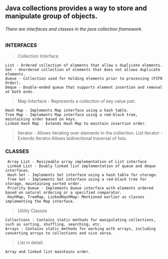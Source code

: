 ## Java collections provides a way to store and manipulate group of objects.

###### There are interfaces and classes in the java collection framework.

### INTERFACES

> Collection Interface.

```
List - Ordered collection of elements that allow s duplicate elements. 
Set - Unordered collection of elements that does not allows duplicate elements.
Queue - Collection used for holding elements prior to processing (FIFO Order).
Deque - Double-ended queue that supports element insertion and removal at both ends.
```

> Map Interface - Represents a collection of key value pair.

```   
Hash Map - Implements Map interface using a hash table.
Tree Map - Implements Map interface using a red-black tree, maintaining order based on keys.
Linked Hash Map - Extends Hash Map to maintain insertion order.
```

> Iterator - Allows iterating over elements in the collection.
> List Iterator - Extends Iterator.Allows bidirectional traversal of lists.

### CLASSES

```
 Array List - Resizeable array implementation of List interface
 Linked List - Doubly linked list implementation of queue and deque interfaces.
 Hash Set - Implements Set interface using a hash table for storage.
 Tree Set - Implements Set interface using a red-black tree for storage, maintaining sorted order.
 Priority Queue - Implements Queue interface with elements ordered based on natural ordering or a specified comparator.
 HashMap, TreeMap, LinkedHashMap: Mentioned earlier as classes implementing the Map interface.
```

> Utility Classes

```
Collections - Contains static methods for manipulating collections, such as sorting, shuffling, searching, etc.
Arrays - Contains static methods for working with arrays, including converting arrays to collections and vice versa.
```

> List in detail.

```
Array and linked list maintains order.

```